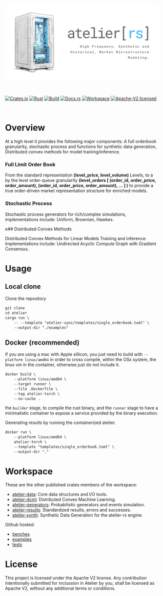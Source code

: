 ![atelier](assets/images/atelier_banner.png)

<br>

[![Crates.io][badge-crates]][url-crates]
[![Rust][badge-rust]][url-rust]
[![Build][badge-build]][url-build]
[![Docs.rs][badge-docs]][url-docs]
[![Workspace][badge-workspace]][url-workspace]
[![Apache-V2 licensed][badge-license]][url-license]

[badge-crates]: https://img.shields.io/crates/v/atelier-rs.svg
[url-crates]: https://crates.io/crates/atelier-rs

[badge-rust]: https://img.shields.io/badge/rust-1.84.1%2B-orange.svg?maxAge=3600
[url-rust]: https://github.com/iteralabs/atelier-rs

[badge-build]: https://github.com/iteralabs/atelier-rs/actions/workflows/rust.yml/badge.svg
[url-build]: https://github.com/iteralabs/atelier-rs/actions

[badge-docs]: https://docs.rs/atelier-rs/badge.svg
[url-docs]: https://docs.rs/atelier-rs

[badge-workspace]: https://img.shields.io/badge/workspace-atelier--rs-00baf5
[url-workspace]: https://github.com/iteralabs/atelier-rs

[badge-license]: https://img.shields.io/badge/license-apachev2-00baf5.svg
[url-license]: https://github.com/iteralabs/atelier/blob/develop/LICENSE

<br>

# Overview

At a high level it provides the following major components: A full orderbook granularity, stochastic process and functions for synthetic data generation, Distributed convex methods for model training/inference.

### Full Limit Order Book

From the standard representation **\(level_price, level_volume\)** Levels, to a by the level order-queue granularity **\(level_orders \[ \(order_id, order_price, order_amount\), \(order_id, order_price, order_amount\), ... \] \)** to provide a true order-driven market representation structure for enriched models.

### Stochastic Process

Stochastic process generators for rich/complex simulations, implementations include: Uniform, Brownian, Hawkes.

e## Distributed Convex Methods

Distributed Convex Methods for Linear Models Training and inference. Implementations include: Undirected Acyclic Compute Graph with Gradient Consensus. 

# Usage

## Local clone

Clone the repository

```shell
git clone
cd atelier
cargo run \
    -- --template "atelier-sync/templates/single_orderbook.toml" \
    --output-dir "./examples"
```

## Docker (recommended)

If you are using a mac with Apple sillicon, you just need to build with `--platform linux/amd64` in order to cross compile, within the OSx system, the linux vm in the container, otherwise just do not include it.

```shell
docker build \
    --platform linux/amd64 \
    --target runner \
    --file .Dockerfile \
    --tag atelier-torch \
    --no-cache . 
```

the `builder` stage, to compile the rust binary, and the `runner` stage to have a 
minimalistic container to expose a service provided by the binary execution.

Generating results by running the containerized atelier.

```shell
docker run \
    --platform linux/amd64 \
    atelier-torch \ 
    --template "templates/single_orderbook.toml" \
    --output-dir "."
```

# Workspace

These are the other published crates members of the workspace: 

- [atelier-data](https://crates.io/crates/atelier-data): Core data structures and I/O tools.
- [atelier-dcml](https://crates.io/crates/atelier-dcml): Distributed Convex Machine Learning. 
- [atelier-generators](https://crates.io/crates/atelier-generators): Probabilistic generators and events simulation.
- [atelier-results](https://crates.io/crates/atelier-results): Standardized results, errors and successes.
- [atelier-synth](https://crates.io/crates/atelier-synth): Synthetic Data Generation for the atelier-rs engine.

Github hosted:

- [benches](https://github.com/IteraLabs/atelier-rs/tree/main/benches)
- [examples](https://github.com/IteraLabs/atelier-rs/tree/main/examples)
- [tests](https://github.com/IteraLabs/atelier-rs/tree/main/tests)

# License

This project is licensed under the Apache V2 license. Any contribution intentionally submitted for inclussion in Atelier by you, shall be licensed as Apache V2, without any additional terms or conditions. 
